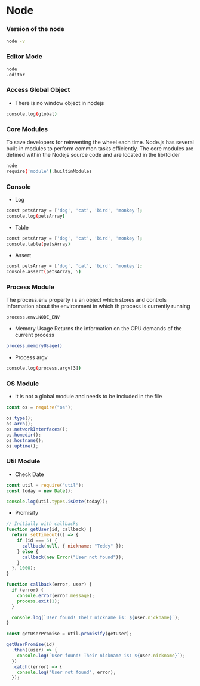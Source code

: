 # Node

### Version of the node

```bash
node -v
```

### Editor Mode

```bash
node
.editor
```

### Access Global Object

- There is no window object in nodejs

```bash
console.log(global)
```

### Core Modules

To save developers for reinventing the wheel each time.
Node.js has several built-in modules to perform common tasks efficiently.
The core modules are defined within the Nodejs source code and are located
in the lib/folder

```bash
node
require('module').builtinModules
```

### Console

- Log

```bash
const petsArray = ['dog', 'cat', 'bird', 'monkey'];
console.log(petsArray)
```

- Table

```bash
const petsArray = ['dog', 'cat', 'bird', 'monkey'];
console.table(petsArray)
```

- Assert

```bash
const petsArray = ['dog', 'cat', 'bird', 'monkey'];
console.assert(petsArray, 5)
```

### Process Module

The process.env property i s an object which stores and controls information
about the environment in which th process is currently running

```bash
process.env.NODE_ENV
```

- Memory Usage
  Returns the information on the CPU demands of the current process

```bash
process.memoryUsage()
```

- Process argv

```bash
console.log(process.argv[3])
```

### OS Module

- It is not a global module and needs to be included in the file

```javascript
const os = require("os");

os.type();
os.arch();
os.networkInterfaces();
os.homedir();
os.hostname();
os.uptime();
```

### Util Module

- Check Date

```javascript
const util = require("util");
const today = new Date();

console.log(util.types.isDate(today));
```

- Promisify

```javascript
// Initially with callbacks
function getUser(id, callback) {
  return setTimeout(() => {
    if (id === 5) {
      callback(null, { nickname: "Teddy" });
    } else {
      callback(new Error("User not found"));
    }
  }, 1000);
}

function callback(error, user) {
  if (error) {
    console.error(error.message);
    process.exit(1);
  }

  console.log(`User found! Their nickname is: ${user.nickname}`);
}
```

```javascript
const getUserPromise = util.promisify(getUser);

getUserPromise(id)
  .then((user) => {
    console.log(`User found! Their nickname is: ${user.nickname}`);
  })
  .catch((error) => {
    console.log("User not found", error);
  });
```
